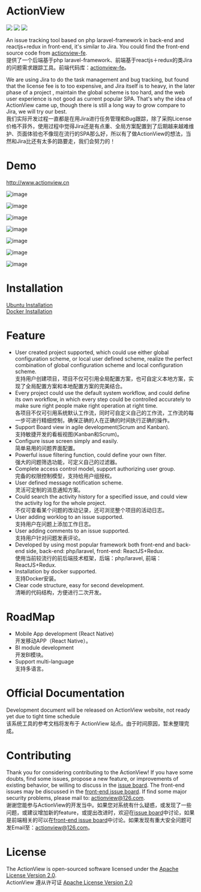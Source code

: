 # ActionView

![](https://img.shields.io/badge/language-php-orange.svg) ![](https://img.shields.io/badge/framework-laravel+reactjs-brightgreen.svg) ![](https://img.shields.io/badge/license-apache2.0-blue.svg)  

An issue tracking tool based on php laravel-framework in back-end and reactjs+redux in front-end, it's similar to Jira. You could find the front-end source code from [actionview-fe](https://github.com/lxerxa/actionview-fe).  
提供了一个后端基于php laravel-framework、前端基于reactjs＋redux的类Jira的问题需求跟踪工具。前端代码库：[actionview-fe](https://github.com/lxerxa/actionview-fe)。  

We are using Jira to do the task management and bug tracking, but found that the license fee is to too expensive, and Jira itself is to heavy, in the later phase of a project , maintain the global scheme is too hard, and the web user experience is not good as current popular SPA. That's why the idea of ActionView came up, though there is still a long way to grow compare to Jira, we will try our best.  
我们实际开发过程一直都是在用Jira进行任务管理和Bug跟踪，除了采购License价格不菲外，使用过程中觉得Jira还是有点重、全局方案配置到了后期越来越难维护、页面体验也不像现在流行的SPA那么好，所以有了做ActionView的想法，当然和Jira比还有太多的路要走，我们会努力的！  

# Demo

http://www.actionview.cn  

![image](http://actionview.cn/summary.png)

![image](http://actionview.cn/issues-list.png)

![image](http://actionview.cn/workflow.png)

![image](http://actionview.cn/kanban-list.png)

![image](http://actionview.cn/kanban-drag.png)

![image](http://actionview.cn/kanban-backlog.png)

![image](http://actionview.cn/type.png)

# Installation

[Ubuntu Installation](https://github.com/lxerxa/actionview/wiki/Ubuntu-Installation)  
[Docker Installation](https://github.com/lxerxa/actionview/wiki/Docker-Installation)  

# Feature

* User created project supported, which could use either global configuration scheme, or local user defined scheme, realize the perfect combination of global configuration scheme and local configuration scheme.  
支持用户创建项目，项目不仅可引用全局配置方案，也可自定义本地方案，实现了全局配置方案和本地配置方案的完美结合。  
* Every project could use the default system workflow, and could define its own workflow, in which every step could be controlled accurately to make sure right people make right operation at right time.  
各项目不仅可引用系统默认工作流，同时可自定义自己的工作流，工作流的每一步可进行精细控制，确保正确的人在正确的时间执行正确的操作。  
* Support Board view in agile development(Scrum and Kanban).  
支持敏捷开发的看板视图(Kanban和Scrum)。  
* Configure issue screen simply and easily.  
简单易用的问题界面配置。  
* Powerful issue filtering function, could define your own filter.    
强大的问题筛选功能，可定义自己的过滤器。  
* Complete access control model, support authorizing user group.    
完备的权限控制模型，支持给用户组授权。  
* User defined message notification scheme.    
灵活可定制的消息通知方案。  
* Could search the activity history for a specified issue, and could view the activity log for the whole project.  
不仅可查看某个问题的改动记录，还可浏览整个项目的活动日志。  
* User adding worklog to an issue supported.  
支持用户在问题上添加工作日志。  
* User adding comments to an issue supported.  
支持用户针对问题发表评论。  
* Developed by using most popular framework both front-end and back-end side, back-end: php/laravel, front-end: ReactJS+Redux.  
使用当前较流行的前后端技术框架，后端：php/laravel, 前端：ReactJS+Redux.
* Installation by docker supported.  
支持Docker安装。  
* Clear code structure, easy for second development.  
清晰的代码结构，方便进行二次开发。

# RoadMap

* Mobile App development (React Native)  
开发移动APP（React Native）。 
* BI module development  
开发BI模块。  
* Support multi-language  
支持多语言。  

# Official Documentation

Development document will be released on ActionView website, not ready yet due to tight time schedule  
该系统工具的参考文档将发布于 ActionView 站点。由于时间原因，暂未整理完成。  

# Contributing

Thank you for considering contributing to the ActionView! If you have some doubts, find some issues, propose a new feature, or improvements of existing behavior, be willing to discuss in the [issue board](https://github.com/lxerxa/actionview/issues). The front-end issues may be discussed in the [front-end issue board](https://github.com/lxerxa/actionview/issues). If find some major security problems, please mail to: actionview@126.com.  
谢谢您能参与ActionView的开发当中。如果您对系统有什么疑惑，或发现了一些问题，或建议增加新的feature，或提出改进时，欢迎在[issue board](https://github.com/lxerxa/actionview/issues)中讨论，如果是前端相关的可以在[front-end issue board](https://github.com/lxerxa/actionview/issues)中讨论。如果发现有重大安全问题可发Email至：actionview@126.com。  


# License

The ActionView is open-sourced software licensed under the [ Apache License Version 2.0](https://www.apache.org/licenses/LICENSE-2.0).    
ActionView 遵从许可证 [ Apache License Version 2.0](https://www.apache.org/licenses/LICENSE-2.0)
